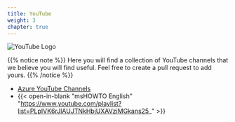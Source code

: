 ```yaml
---
title: YouTube
weight: 3
chapter: true
---
```


![YouTube Logo](/images/YouTube_Logo.png?width=20pc)

{{% notice note %}}
Here you will find a collection of YouTube channels that we believe you will find useful. Feel free to create a pull request to add yours.
{{% /notice %}}

+ [Azure YouTube Channels](/youtube/azure_youtube/)
+ {{< open-in-blank "msHOWTO English" "https://www.youtube.com/playlist?list=PLpIVK6rJlAUJTNkHbjUXAVziMGkans25_" >}}
